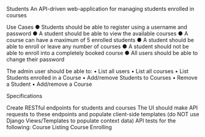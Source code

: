 Students
An API-driven web-application for managing students enrolled in courses

Use Cases 
● Students should be able to register using a username and password 
● A student should be able to view the available courses 
● A course can have a maximum of 5 enrolled students 
● A student should be able to enroll or leave any number of courses 
● A student should not be able to enroll into a completely booked course 
● All users should be able to change their password 

The admin user should be able to: 
• List all users • List all courses 
• List Students enrolled in a Course 
• Add/remove Students to Courses 
• Remove a Student 
• Add/remove a Course

Specifications

Create RESTful endpoints for students and courses
The UI should make API requests to these endpoints and populate client-side templates (do NOT use Django Views/Templates to populate context data)
API tests for the following:
Course Listing
Course Enrolling
